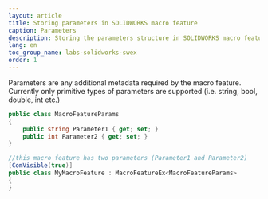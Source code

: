 ```yaml
---
layout: article
title: Storing parameters in SOLIDWORKS macro feature
caption: Parameters
description: Storing the parameters structure in SOLIDWORKS macro feature using SwEx.MacroFeature framework
lang: en
toc_group_name: labs-solidworks-swex
order: 1
---
```

Parameters are any additional metadata required by the macro feature. Currently only primitive types of parameters are supported (i.e. string, bool, double, int etc.)

~~~ cs
public class MacroFeatureParams
{
    public string Parameter1 { get; set; }
    public int Parameter2 { get; set; }
}

//this macro feature has two parameters (Parameter1 and Parameter2)
[ComVisible(true)]
public class MyMacroFeature : MacroFeatureEx<MacroFeatureParams>
{
}
~~~